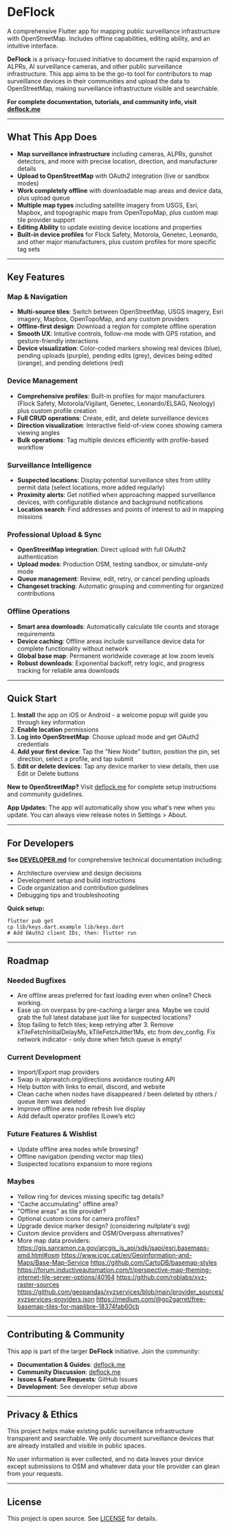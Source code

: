 # DeFlock

A comprehensive Flutter app for mapping public surveillance infrastructure with OpenStreetMap. Includes offline capabilities, editing ability, and an intuitive interface.

**DeFlock** is a privacy-focused initiative to document the rapid expansion of ALPRs, AI surveillance cameras, and other public surveillance infrastructure. This app aims to be the go-to tool for contributors to map surveillance devices in their communities and upload the data to OpenStreetMap, making surveillance infrastructure visible and searchable.

**For complete documentation, tutorials, and community info, visit [deflock.me](https://deflock.me)**

---

## What This App Does

- **Map surveillance infrastructure** including cameras, ALPRs, gunshot detectors, and more with precise location, direction, and manufacturer details
- **Upload to OpenStreetMap** with OAuth2 integration (live or sandbox modes)
- **Work completely offline** with downloadable map areas and device data, plus upload queue
- **Multiple map types** including satellite imagery from USGS, Esri, Mapbox, and topographic maps from OpenTopoMap, plus custom map tile provider support
- **Editing Ability** to update existing device locations and properties
- **Built-in device profiles** for Flock Safety, Motorola, Genetec, Leonardo, and other major manufacturers, plus custom profiles for more specific tag sets

---

## Key Features

### Map & Navigation
- **Multi-source tiles**: Switch between OpenStreetMap, USGS imagery, Esri imagery, Mapbox, OpenTopoMap, and any custom providers
- **Offline-first design**: Download a region for complete offline operation
- **Smooth UX**: Intuitive controls, follow-me mode with GPS rotation, and gesture-friendly interactions
- **Device visualization**: Color-coded markers showing real devices (blue), pending uploads (purple), pending edits (grey), devices being edited (orange), and pending deletions (red)

### Device Management
- **Comprehensive profiles**: Built-in profiles for major manufacturers (Flock Safety, Motorola/Vigilant, Genetec, Leonardo/ELSAG, Neology) plus custom profile creation
- **Full CRUD operations**: Create, edit, and delete surveillance devices
- **Direction visualization**: Interactive field-of-view cones showing camera viewing angles
- **Bulk operations**: Tag multiple devices efficiently with profile-based workflow

### Surveillance Intelligence
- **Suspected locations**: Display potential surveillance sites from utility permit data (select locations, more added regularly)
- **Proximity alerts**: Get notified when approaching mapped surveillance devices, with configurable distance and background notifications
- **Location search**: Find addresses and points of interest to aid in mapping missions

### Professional Upload & Sync
- **OpenStreetMap integration**: Direct upload with full OAuth2 authentication
- **Upload modes**: Production OSM, testing sandbox, or simulate-only mode
- **Queue management**: Review, edit, retry, or cancel pending uploads
- **Changeset tracking**: Automatic grouping and commenting for organized contributions

### Offline Operations
- **Smart area downloads**: Automatically calculate tile counts and storage requirements
- **Device caching**: Offline areas include surveillance device data for complete functionality without network
- **Global base map**: Permanent worldwide coverage at low zoom levels
- **Robust downloads**: Exponential backoff, retry logic, and progress tracking for reliable area downloads

---

## Quick Start

1. **Install** the app on iOS or Android - a welcome popup will guide you through key information
2. **Enable location** permissions  
3. **Log into OpenStreetMap**: Choose upload mode and get OAuth2 credentials
4. **Add your first device**: Tap the "New Node" button, position the pin, set direction, select a profile, and tap submit
5. **Edit or delete devices**: Tap any device marker to view details, then use Edit or Delete buttons

**New to OpenStreetMap?** Visit [deflock.me](https://deflock.me) for complete setup instructions and community guidelines.

**App Updates**: The app will automatically show you what's new when you update. You can always view release notes in Settings > About.

---

## For Developers

**See [DEVELOPER.md](DEVELOPER.md)** for comprehensive technical documentation including:
- Architecture overview and design decisions
- Development setup and build instructions  
- Code organization and contribution guidelines
- Debugging tips and troubleshooting

**Quick setup:**
```shell
flutter pub get
cp lib/keys.dart.example lib/keys.dart
# Add OAuth2 client IDs, then: flutter run
```

---

## Roadmap

### Needed Bugfixes
- Are offline areas preferred for fast loading even when online? Check working.
- Ease up on overpass by pre-caching a larger area. Maybe we could grab the full latest database just like for suspected locations?
- Stop failing to fetch tiles; keep retrying after 3. Remove kTileFetchInitialDelayMs, kTileFetchJitter1Ms, etc from dev_config. Fix network indicator - only done when fetch queue is empty!

### Current Development
- Import/Export map providers
- Swap in alprwatch.org/directions avoidance routing API
- Help button with links to email, discord, and website
- Clean cache when nodes have disappeared / been deleted by others / queue item was deleted
- Improve offline area node refresh live display
- Add default operator profiles (Lowe’s etc)

### Future Features & Wishlist
- Update offline area nodes while browsing?
- Offline navigation (pending vector map tiles)
- Suspected locations expansion to more regions

### Maybes
- Yellow ring for devices missing specific tag details?
- "Cache accumulating" offline area?
- "Offline areas" as tile provider?
- Optional custom icons for camera profiles?
- Upgrade device marker design? (considering nullplate's svg)
- Custom device providers and OSM/Overpass alternatives?
- More map data providers:
https://gis.sanramon.ca.gov/arcgis_js_api/sdk/jsapi/esri.basemaps-amd.html#osm
https://www.icgc.cat/en/Geoinformation-and-Maps/Base-Map-Service
https://github.com/CartoDB/basemap-styles
https://forum.inductiveautomation.com/t/perspective-map-theming-internet-tile-server-options/40164
https://github.com/roblabs/xyz-raster-sources
https://github.com/geopandas/xyzservices/blob/main/provider_sources/xyzservices-providers.json
https://medium.com/@go2garret/free-basemap-tiles-for-maplibre-18374fab60cb

---

## Contributing & Community

This app is part of the larger **DeFlock** initiative. Join the community:

- **Documentation & Guides**: [deflock.me](https://deflock.me)
- **Community Discussion**: [deflock.me](https://deflock.me)
- **Issues & Feature Requests**: GitHub Issues
- **Development**: See developer setup above

---

## Privacy & Ethics

This project helps make existing public surveillance infrastructure transparent and searchable. We only document surveillance devices that are already installed and visible in public spaces.

No user information is ever collected, and no data leaves your device except submissions to OSM and whatever data your tile provider can glean from your requests.

---

## License

This project is open source. See [LICENSE](LICENSE) for details.
